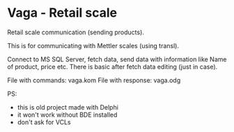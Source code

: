 # Vaga - Retail scale
Retail scale communication (sending products).

This is for communicating with Mettler scales (using transl). 

Connect to MS SQL Server, fetch data, send data with information like Name of product, price etc.
There is basic after fetch data editing (just in case).

File with commands: vaga.kom
File with response: vaga.odg


PS: 
- this is old project made with Delphi
- it won't work without BDE installed
- don't ask for VCLs